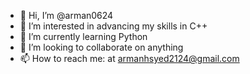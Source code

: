 - 👋 Hi, I’m @arman0624
- 👀 I’m interested in advancing my skills in C++
- 🌱 I’m currently learning Python
- 💞️ I’m looking to collaborate on anything
- 📫 How to reach me: at armanhsyed2124@gmail.com

<!---
arman0624/arman0624 is a ✨ special ✨ repository because its `README.md` (this file) appears on your GitHub profile.
You can click the Preview link to take a look at your changes.
--->
